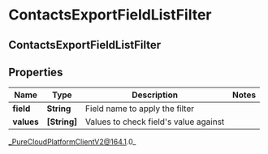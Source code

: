 # ContactsExportFieldListFilter

## ContactsExportFieldListFilter

## Properties

|Name | Type | Description | Notes|
|------------ | ------------- | ------------- | -------------|
| **field** | **String** | Field name to apply the filter | |
| **values** | **[String]** | Values to check field&#39;s value against | |



_PureCloudPlatformClientV2@164.1.0_
